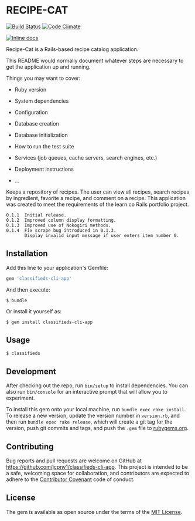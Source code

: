 # RECIPE-CAT

<!-- <img src="https://raw.github.com/jcpny1/recipe-cat/master/app/assets/images/recipe-cat.jpg" alt="Recipe-Cat Logo" width="10%" height="10%"/> -->

<!-- ![Recipe-Cat Logo](https://raw.github.com/jcpny1/recipe-cat/master/app/assets/images/recipe-cat.jpg) -->
<!-- By [Plataformatec](http://plataformatec.com.br/). -->

[![Build Status](https://api.travis-ci.org/jcpny1/recipe-cat.svg?branch=master)](http://travis-ci.org/jcpny1/recipe-cat)
[![Code Climate](https://codeclimate.com/github/jcpny1/recipe-cat.svg)](https://codeclimate.com/github/jcpny1/recipe-cat)
<!-- [![Dependency Status](https://gemnasium.com/jcpny1/recipe-cat.svg)][Dependencies] -->
[![Inline docs](http://inch-ci.org/github/jcpny1/recipe-cat.svg)](http://inch-ci.org/github/jcpny1/recipe-cat)

<!-- This README is [also available in a friendly navigable format](http://devise.plataformatec.com.br/). -->

Recipe-Cat is a Rails-based recipe catalog application.

This README would normally document whatever steps are necessary to get the
application up and running.

Things you may want to cover:

* Ruby version

* System dependencies

* Configuration

* Database creation

* Database initialization

* How to run the test suite

* Services (job queues, cache servers, search engines, etc.)

* Deployment instructions

* ...


Keeps a repository of recipes. The user can view all recipes, search recipes by ingredient, favorite a recipe, and comment on a recipe.
This application was created to meet the requirements of the learn.co Rails portfolio project.

```
0.1.1  Initial release.  
0.1.2  Improved column display formatting.  
0.1.3  Improved use of Nokogiri methods.  
0.1.4  Fix scrape bug introduced in 0.1.3.  
       Display invalid input message if user enters item number 0.  
```

## Installation

Add this line to your application's Gemfile:

```ruby
gem 'classifieds-cli-app'
```

And then execute:

  `$ bundle`

Or install it yourself as:

  `$ gem install classifieds-cli-app`

## Usage

  `$ classifieds`

## Development

After checking out the repo, run `bin/setup` to install dependencies. You can also run `bin/console` for an interactive prompt that will allow you to experiment.

To install this gem onto your local machine, run `bundle exec rake install`. To release a new version, update the version number in `version.rb`, and then run `bundle exec rake release`, which will create a git tag for the version, push git commits and tags, and push the `.gem` file to [rubygems.org](https://rubygems.org).

## Contributing

Bug reports and pull requests are welcome on GitHub at https://github.com/jcpny1/classifieds-cli-app. This project is intended to be a safe, welcoming space for collaboration, and contributors are expected to adhere to the [Contributor Covenant](http://contributor-covenant.org) code of conduct.

## License

The gem is available as open source under the terms of the [MIT License](http://opensource.org/licenses/MIT).
